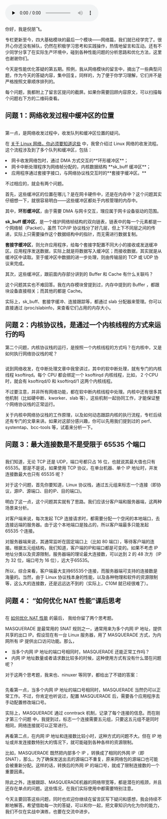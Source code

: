 <audio id="audio" title="45 | 答疑（五）：网络收发过程中，缓冲区位置在哪里？" controls="" preload="none"><source id="mp3" src="https://static001.geekbang.org/resource/audio/53/13/53790b168243d36d147e35bbcd369713.mp3"></audio>

你好，我是倪朋飞。

专栏更新至今，四大基础模块的最后一个模块——网络篇，我们就已经学完了。很开心你还没有掉队，仍然在积极学习思考和实践操作，热情地留言和互动。还有不少同学分享了在实际生产环境中，碰到各种性能问题的分析思路和优化方法，这里也谢谢你们。

今天是性能优化答疑的第五期。照例，我从网络模块的留言中，摘出了一些典型问题，作为今天的答疑内容，集中回复。同样的，为了便于你学习理解，它们并不是严格按照文章顺序排列的。

每个问题，我都附上了留言区提问的截屏。如果你需要回顾内容原文，可以扫描每个问题右下方的二维码查看。

## 问题 1：网络收发过程中缓冲区的位置

<img src="https://static001.geekbang.org/resource/image/49/28/49649598767b9ef537169558ee6be128.png" alt="">

第一点，是网络收发过程中，收发队列和缓冲区位置的疑问。

在 [关于 Linux 网络，你必须要知道这些](https://time.geekbang.org/column/article/80898) 中，我曾介绍过 Linux 网络的收发流程。这个流程涉及到了多个队列和缓冲区，包括：

<li>
网卡收发网络包时，通过 DMA 方式交互的**环形缓冲区**；
</li>
<li>
网卡中断处理程序为网络帧分配的，内核数据结构 **sk_buff 缓冲区**；
</li>
<li>
应用程序通过套接字接口，与网络协议栈交互时的**套接字缓冲区。**
</li>

不过相应的，就会有两个问题。

首先，这些缓冲区的位置在哪儿？是在网卡硬件中，还是在内存中？这个问题其实仔细想一下，就很容易明白——这些缓冲区都处于内核管理的内存中。

其中，**环形缓冲区**，由于需要 DMA 与网卡交互，理应属于网卡设备驱动的范围。

**sk_buff 缓冲区**，是一个维护网络帧结构的双向链表，链表中的每一个元素都是一个网络帧（Packet）。虽然 TCP/IP 协议栈分了好几层，但上下不同层之间的传递，实际上只需要操作这个数据结构中的指针，而无需进行数据复制。

**套接字缓冲区**，则允许应用程序，给每个套接字配置不同大小的接收或发送缓冲区。应用程序发送数据，实际上就是将数据写入缓冲区；而接收数据，其实就是从缓冲区中读取。至于缓冲区中数据的进一步处理，则由传输层的 TCP 或 UDP 协议来完成。

其次，这些缓冲区，跟前面内存部分讲到的 Buffer 和 Cache 有什么关联吗？

这个问题其实也不难回答。我在内存模块曾提到过，内存中提到的 Buffer ，都跟块设备直接相关；而其他的都是 Cache。

实际上，sk_buff、套接字缓冲、连接跟踪等，都通过 slab 分配器来管理。你可以直接通过 /proc/slabinfo，来查看它们占用的内存大小。

## 问题 2：内核协议栈，是通过一个内核线程的方式来运行的吗

第二个问题，内核协议栈的运行，是按照一个内核线程的方式吗？在内核中，又是如何执行网络协议栈的呢？

<img src="https://static001.geekbang.org/resource/image/9b/1c/9bea298bcc349e80f46c1a406472381c.png" alt="">

说到网络收发，在中断处理文章中我曾讲过，其中的软中断处理，就有专门的内核线程 ksoftirqd。每个 CPU 都会绑定一个 ksoftirqd 内核线程，比如， 2 个CPU 时，就会有 ksoftirqd/0 和 ksoftirqd/1 这两个内核线程。

不过要注意，并非所有网络功能，都在软中断内核线程中处理。内核中还有很多其他机制（比如硬中断、kworker、slab 等），这些机制一起协同工作，才能保证整个网络协议栈的正常运行。

关于内核中网络协议栈的工作原理，以及如何动态跟踪内核的执行流程，专栏后续还有专门的文章来讲。如果对这部分感兴趣，你可以先用我们提到过的 perf、systemtap、bcc-tools 等，试着来分析一下。

## 问题 3：最大连接数是不是受限于 65535 个端口

<img src="https://static001.geekbang.org/resource/image/50/8c/504ddb710169cb247b349d0d8a32818c.png" alt=""><img src="https://static001.geekbang.org/resource/image/0a/70/0a5cb5d25a4b09c5f46ca8941e9fca70.png" alt="">

我们知道，无论 TCP 还是 UDP，端口号都只占 16 位，也就说其最大值也只有 65535。那是不是说，如果使用 TCP 协议，在单台机器、单个 IP 地址时，并发连接数最大也只有 65535 呢？

对于这个问题，首先你要知道，Linux 协议栈，通过五元组来标志一个连接（即协议，源IP、源端口、目的IP、目的端口)。

明白了这一点，这个问题其实就有了思路。我们应该分客户端和服务器端，这两种场景来分析。

对客户端来说，每次发起 TCP 连接请求时，都需要分配一个空闲的本地端口，去连接远端的服务器。由于这个本地端口是独占的，所以客户端最多只能发起 65535 个连接。

对服务器端来说，其通常监听在固定端口上（比如 80 端口），等待客户端的连接。根据五元组结构，我们知道，客户端的IP和端口都是可变的。如果不考虑 IP 地址分类以及资源限制，服务器端的理论最大连接数，可以达到 2 的 48 次方（IP 为 32 位，端口号为 16 位），远大于65535。

所以，综合来看，客户端最大支持65535个连接，而服务器端可支持的连接数是海量的。当然，由于 Linux 协议栈本身的性能，以及各种物理和软件的资源限制等，这么大的连接数，还是远远达不到的（实际上，C10M 就已经很难了）。

## 问题 4： “如何优化 NAT 性能”课后思考

<img src="https://static001.geekbang.org/resource/image/c6/a0/c623453e2e054d2f4407ab1e4a87f5a0.png" alt="">

在 [如何优化 NAT 性能](https://time.geekbang.org/column/article/83189) 的最后， 我给你留了两个思考题。

MASQUERADE 是最常用的 SNAT 规则之一，通常用来为多个内网 IP 地址，提供共享的出口 IP。假设现在有一台 Linux 服务器，用了 MASQUERADE 方式，为内网所有 IP 提供出口访问功能。那么，

<li>
当多个内网 IP 地址的端口号相同时，MASQUERADE 还能正常工作吗？
</li>
<li>
内网 IP 地址数量或者请求数比较多的时候，这种使用方式有没有什么潜在问题呢？
</li>

对于这两个思考题，我来也、ninuxer 等同学，都给出了不错的答案：

<img src="https://static001.geekbang.org/resource/image/24/52/245ba322ff2975e56db18206f0797d52.png" alt=""><img src="https://static001.geekbang.org/resource/image/f4/55/f41d8ad99120f22a7967e3afffe97555.png" alt="">

先看第一点，当多个内网 IP 地址的端口号相同时，MASQUERADE 当然仍可以正常工作。不过，你肯定也听说过，配置 MASQUERADE 后，需要各个应用程序去手动配置修改端口号。

实际上，MASQUERADE 通过 conntrack 机制，记录了每个连接的信息。而在刚才第三个问题 中，我提到过，标志一个连接需要五元组，只要这五元组不是同时相同，网络连接就可以正常进行。

再看第二点，在内网 IP 地址和连接数比较小时，这种方式的问题不大。但在 IP 地址或并发连接数特别大的情况下，就可能碰到各种各样的资源限制。

比如，MASQUERADE 既然把内部多个 IP ，转换成了相同的外网 IP（即 SNAT），那么，为了确保发送出去的源端口不重复，原来网络包的源端口也可能会被重新分配。这样的话，转换后的外网 IP 的端口号，就成了限制连接数的一个重要因素。

除此之外，连接跟踪、MASQUERADE机器的网络带宽等，都是潜在的瓶颈，并且还存在单点的问题。这些情况，在我们实际使用中都需要特别注意。

今天主要回答这些问题，同时也欢迎你继续在留言区写下疑问和感想，我会持续不断地解答。希望借助每一次的答疑，可以和你一起，把文章知识内化为你的能力，我们不仅在实战中演练，也要在交流中进步。


